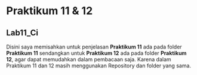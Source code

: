 # Praktikum 11 & 12
## Lab11_Ci

Disini saya memisahkan untuk penjelasan <b>Praktikum 11</b> ada pada folder <b>Praktikum 11</b> sendangkan untuk <b>Praktikum 12</b> ada pada folder <b>Praktikum 12</b>, agar dapat memudahkan dalam pembacaan saja. Karena dalam Praktikum 11 dan 12 masih menggunakan Repository dan folder yang sama.